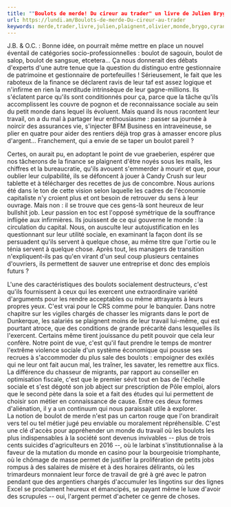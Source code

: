 ```yaml
---
title: ""Boulots de merde! Du cireur au trader" un livre de Julien Brygo et Olivier Cyran"
url: https://lundi.am/Boulots-de-merde-Du-cireur-au-trader
keywords: merde,trader,livre,julien,plaignent,olivier,monde,brygo,cyran,cireur,sociale,point,quils,boulots,servent,cest,vue,travail
---
```

J.B. & O.C. : Bonne idée, on pourrait même mettre en place un nouvel éventail de catégories socio-professionnelles : boulot de sagouin, boulot de salop, boulot de sangsue, etcetera... Ça nous donnerait des débats d'experts d'une autre tenue que la question du distinguo entre gestionnaire de patrimoine et gestionnaire de portefeuilles ! Sérieusement, le fait que les raboteux de la finance se déclarent ravis de leur taf est assez logique et n'infirme en rien la merditude intrinsèque de leur gagne-millions. Ils s'éclatent parce qu'ils sont conditionnés pour ça, parce que la tâche qu'ils accomplissent les couvre de pognon et de reconnaissance sociale au sein du petit monde dans lequel ils évoluent. Mais quand ils nous racontent leur travail, on a du mal à partager leur enthousiasme : passer sa journée à noircir des assurances vie, s'injecter BFM Business en intraveineuse, se plier en quatre pour aider des rentiers déjà trop gras à amasser encore plus d'argent... Franchement, qui a envie de se taper un boulot pareil ?

Certes, on aurait pu, en adoptant le point de vue graeberien, espérer que nos tâcherons de la finance se plaignent d'être noyés sous les mails, les chiffres et la bureaucratie, qu'ils avouent s'emmerder à mourir et que, pour oublier leur culpabilité, ils se défoncent à jouer à Candy Crush sur leur tablette et à télécharger des recettes de jus de concombre. Nous aurions été dans le ton de cette vision selon laquelle les cadres de l'économie capitaliste n'y croient plus et ont besoin de retrouver du sens à leur ouvrage. Mais non : il se trouve que ces gens-là sont heureux de leur bullshit job. Leur passion en toc est l'opposé symétrique de la souffrance infligée aux infirmières. Ils jouissent de ce qui gouverne le monde : la circulation du capital. Nous, on ausculte leur autojustification en les questionnant sur leur utilité sociale, en examinant la façon dont ils se persuadent qu'ils servent à quelque chose, au même titre que l'ortie ou le ténia servent à quelque chose. Après tout, les managers de transition n'expliquent-ils pas qu'en virant d'un seul coup plusieurs centaines d'ouvriers, ils permettent de sauver une entreprise et donc des emplois futurs ?

L'une des caractéristiques des boulots socialement destructeurs, c'est qu'ils fournissent à ceux qui les exercent une extraordinaire variété d'arguments pour les rendre acceptables ou même attrayants à leurs propres yeux. C'est vrai pour le CRS comme pour le banquier. Dans notre chapitre sur les vigiles chargés de chasser les migrants dans le port de Dunkerque, les salariés se plaignent moins de leur travail lui-même, qui est pourtant atroce, que des conditions de grande précarité dans lesquelles ils l'exercent. Certains même tirent jouissance du petit pouvoir que cela leur confère. Notre point de vue, c'est qu'il faut prendre le temps de montrer l'extrême violence sociale d'un système économique qui pousse ses recrues à s'accommoder du plus sale des boulots : empoigner des exilés qui ne leur ont fait aucun mal, les traîner, les savater, les remettre aux flics. La différence du chasseur de migrants, par rapport au conseiller en optimisation fiscale, c'est que le premier sévit tout en bas de l'échelle sociale et s'est dégoté son job abject sur prescription de Pôle emploi, alors que le second pète dans la soie et a fait des études qui lui permettent de choisir son métier en connaissance de cause. Entre ces deux formes d'aliénation, il y a un continuum qui nous paraissait utile à explorer.\
La notion de boulot de merde n'est pas un carton rouge que l'on brandirait vers tel ou tel métier jugé peu enviable ou moralement répréhensible. C'est une clé d'accès pour appréhender un monde du travail où les boulots les plus indispensables à la société sont devenus invivables -- plus de trois cents suicides d'agriculteurs en 2016 --, où le larbinat s'institutionnalise à la faveur de la mutation du monde en casino pour la bourgeoisie triomphante, où le chômage de masse permet de justifier la prolifération de petits jobs rompus à des salaires de misère et à des horaires délirants, où les trimardeurs monnaient leur force de travail de gré à gré avec le patron pendant que des argentiers chargés d'accumuler les lingotins sur des lignes Excel se proclament heureux et émancipés, se payant même le luxe d'avoir des scrupules -- oui, l'argent permet d'acheter ce genre de choses.
